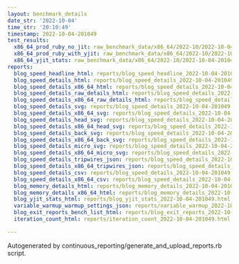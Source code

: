 ```yaml
---
layout: benchmark_details
date_str: '2022-10-04'
time_str: '20:10:49'
timestamp: 2022-10-04-201049
test_results:
  x86_64_prod_ruby_no_jit: raw_benchmark_data/x86_64/2022-10/2022-10-04-201049_basic_benchmark_x86_64_prod_ruby_no_jit.json
  x86_64_prod_ruby_with_yjit: raw_benchmark_data/x86_64/2022-10/2022-10-04-201049_basic_benchmark_x86_64_prod_ruby_with_yjit.json
  x86_64_yjit_stats: raw_benchmark_data/x86_64/2022-10/2022-10-04-201049_basic_benchmark_x86_64_yjit_stats.json
reports:
  blog_speed_headline_html: reports/blog_speed_headline_2022-10-04-201049.html
  blog_speed_details_html: reports/blog_speed_details_2022-10-04-201049.html
  blog_speed_details_x86_64_html: reports/blog_speed_details_2022-10-04-201049.x86_64.html
  blog_speed_details_raw_details_html: reports/blog_speed_details_2022-10-04-201049.raw_details.html
  blog_speed_details_x86_64_raw_details_html: reports/blog_speed_details_2022-10-04-201049.x86_64.raw_details.html
  blog_speed_details_svg: reports/blog_speed_details_2022-10-04-201049.svg
  blog_speed_details_x86_64_svg: reports/blog_speed_details_2022-10-04-201049.x86_64.svg
  blog_speed_details_head_svg: reports/blog_speed_details_2022-10-04-201049.head.svg
  blog_speed_details_x86_64_head_svg: reports/blog_speed_details_2022-10-04-201049.x86_64.head.svg
  blog_speed_details_back_svg: reports/blog_speed_details_2022-10-04-201049.back.svg
  blog_speed_details_x86_64_back_svg: reports/blog_speed_details_2022-10-04-201049.x86_64.back.svg
  blog_speed_details_micro_svg: reports/blog_speed_details_2022-10-04-201049.micro.svg
  blog_speed_details_x86_64_micro_svg: reports/blog_speed_details_2022-10-04-201049.x86_64.micro.svg
  blog_speed_details_tripwires_json: reports/blog_speed_details_2022-10-04-201049.tripwires.json
  blog_speed_details_x86_64_tripwires_json: reports/blog_speed_details_2022-10-04-201049.x86_64.tripwires.json
  blog_speed_details_csv: reports/blog_speed_details_2022-10-04-201049.csv
  blog_speed_details_x86_64_csv: reports/blog_speed_details_2022-10-04-201049.x86_64.csv
  blog_memory_details_html: reports/blog_memory_details_2022-10-04-201049.html
  blog_memory_details_x86_64_html: reports/blog_memory_details_2022-10-04-201049.x86_64.html
  blog_yjit_stats_html: reports/blog_yjit_stats_2022-10-04-201049.html
  variable_warmup_warmup_settings_json: reports/variable_warmup_2022-10-04-201049.warmup_settings.json
  blog_exit_reports_bench_list_html: reports/blog_exit_reports_2022-10-04-201049.bench_list.html
  iteration_count_html: reports/iteration_count_2022-10-04-201049.html

---
```

Autogenerated by continuous_reporting/generate_and_upload_reports.rb script.
